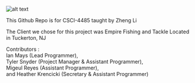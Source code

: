 ![alt text](https://github.com/stockton-maysi/EmpireFishing/blob/main/static/images/logo.png?raw=true)

This Github Repo is for CSCI-4485 taught by Zheng Li  

The Client we chose for this project was Empire Fishing and Tackle Located in Tuckerton, NJ

Contributors : 
<br>Ian Mays                (Lead Programmer), 
<br>Tyler Snyder            (Project Manager & Assistant Programmer), 
<br>Migeul Reyes            (Assistant Programmer), 
<br>and Heather Krencicki   (Secretary & Assistant Programmer)
